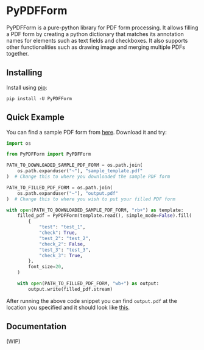 # PyPDFForm

PyPDFForm is a pure-python library for PDF form processing. 
It allows filling a PDF form by creating a python dictionary that matches its annotation names 
for elements such as text fields and checkboxes. It also supports other functionalities such as 
drawing image and merging multiple PDFs together.

## Installing

Install using  [pip](https://pip.pypa.io/en/stable/quickstart/):

`````commandline
pip install -U PyPDFForm
`````

## Quick Example

You can find a sample PDF form from [here](https://github.com/chinapandaman/PyPDFForm/blob/master/pdf_samples/sample_template.pdf). Download it and try:

````python
import os

from PyPDFForm import PyPDFForm

PATH_TO_DOWNLOADED_SAMPLE_PDF_FORM = os.path.join(
    os.path.expanduser("~"), "sample_template.pdf"
)  # Change this to where you downloaded the sample PDF form

PATH_TO_FILLED_PDF_FORM = os.path.join(
    os.path.expanduser("~"), "output.pdf"
)  # Change this to where you wish to put your filled PDF form

with open(PATH_TO_DOWNLOADED_SAMPLE_PDF_FORM, "rb+") as template:
    filled_pdf = PyPDFForm(template.read(), simple_mode=False).fill(
        {
            "test": "test_1",
            "check": True,
            "test_2": "test_2",
            "check_2": False,
            "test_3": "test_3",
            "check_3": True,
        },
        font_size=20,
    )

    with open(PATH_TO_FILLED_PDF_FORM, "wb+") as output:
        output.write(filled_pdf.stream)
````

After running the above code snippet you can find `output.pdf` at the location you specified 
and it should look like [this](https://github.com/chinapandaman/PyPDFForm/blob/master/pdf_samples/sample_filled_font_20.pdf).

## Documentation

(WIP)
